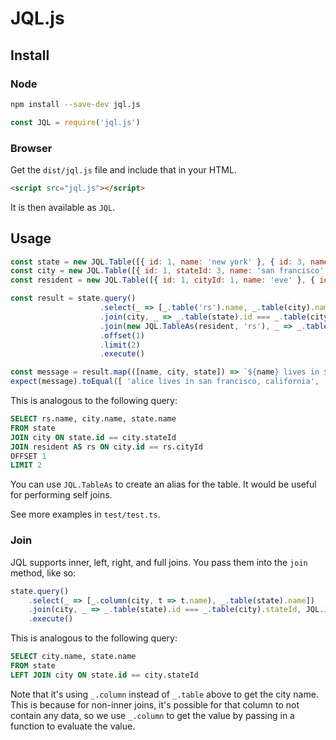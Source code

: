 # JQL.js

## Install

### Node
```bash
npm install --save-dev jql.js
```

```javascript
const JQL = require('jql.js')
```

### Browser

Get the `dist/jql.js` file and include that in your HTML.

```html
<script src="jql.js"></script>
```

It is then available as `JQL`.

## Usage

```javascript
const state = new JQL.Table([{ id: 1, name: 'new york' }, { id: 3, name: 'california' }, { id: 4, name: 'texas' }]);
const city = new JQL.Table([{ id: 1, stateId: 3, name: 'san francisco' }, { id: 2, stateId: 1, name: 'new york' }, { id: 3, stateId: 3, name: 'san jose' }]);
const resident = new JQL.Table([{ id: 1, cityId: 1, name: 'eve' }, { id: 2, cityId: 1, name: 'alice' }, { id: 3, cityId: 1, name: 'bob' }]);

const result = state.query()
                    .select(_ => [_.table('rs').name, _.table(city).name, _.table(state).name])
                    .join(city, _ => _.table(state).id === _.table(city).stateId)
                    .join(new JQL.TableAs(resident, 'rs'), _ => _.table(city).id === _.table('rs').cityId)
                    .offset(1)
                    .limit(2)
                    .execute()

const message = result.map(([name, city, state]) => `${name} lives in ${city}, ${state}`)
expect(message).toEqual([ 'alice lives in san francisco, california', 'bob lives in san francisco, california' ]);
```

This is analogous to the following query:

```sql
SELECT rs.name, city.name, state.name
FROM state
JOIN city ON state.id == city.stateId
JOIN resident AS rs ON city.id == rs.cityId
OFFSET 1
LIMIT 2
```

You can use `JQL.TableAs` to create an alias for the table. It would be useful for performing self joins.

See more examples in `test/test.ts`.

### Join

JQL supports inner, left, right, and full joins. You pass them into the `join` method, like so:

```javascript
state.query()
    .select(_ => [_.column(city, t => t.name), _.table(state).name])
    .join(city, _ => _.table(state).id === _.table(city).stateId, JQL.JoinType.LEFT)
    .execute()
```

This is analogous to the following query:

```sql
SELECT city.name, state.name
FROM state
LEFT JOIN city ON state.id == city.stateId
```

Note that it's using `_.column` instead of `_.table` above to get the city name.
This is because for non-inner joins, it's possible for that column to not contain any data, so we use `_.column` to get the value by passing in a function to evaluate the value.
